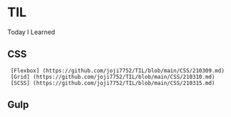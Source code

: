 # TIL
 Today I Learned

## CSS
     [Flexbox] (https://github.com/joji7752/TIL/blob/main/CSS/210309.md)
     [Grid] (https://github.com/joji7752/TIL/blob/main/CSS/210310.md)
     [SCSS] (https://github.com/joji7752/TIL/blob/main/CSS/210315.md)

## Gulp 